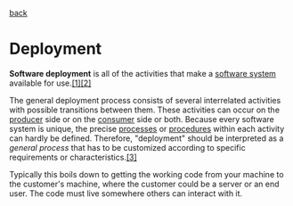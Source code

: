[back](../README.md)

# Deployment

**Software deployment** is all of the activities that make a [software system](https://en.wikipedia.org/wiki/Software_system "Software system") available for use.[\[1\]](https://en.wikipedia.org/wiki/Software_deployment#cite_note-1)[\[2\]](https://en.wikipedia.org/wiki/Software_deployment#cite_note-2)

The general deployment process consists of several interrelated activities with possible transitions between them. These activities can occur on the [producer](https://en.wikipedia.org/wiki/Software_developer "Software developer") side or on the [consumer](https://en.wikipedia.org/wiki/User_(computing) "User (computing)") side or both. Because every software system is unique, the precise [processes](https://en.wikipedia.org/wiki/Process_(computing) "Process (computing)") or [procedures](https://en.wikipedia.org/wiki/Algorithm "Algorithm") within each activity can hardly be defined. Therefore, "deployment" should be interpreted as a _general process_ that has to be customized according to specific requirements or characteristics.[\[3\]](https://en.wikipedia.org/wiki/Software_deployment#cite_note-3)

Typically this boils down to getting the working code from your machine to the customer's machine, where the customer could be a server or an end user. The code must live somewhere others can interact with it. 